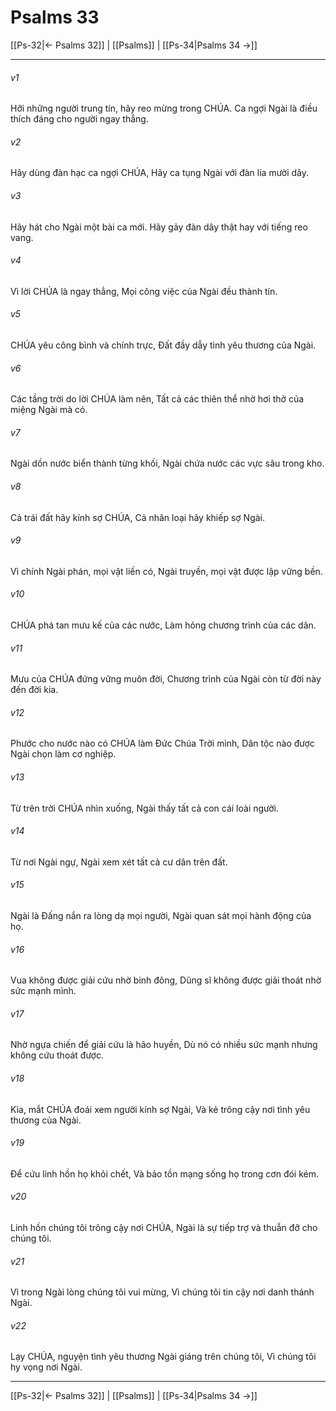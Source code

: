 # Psalms 33

[[Ps-32|← Psalms 32]] | [[Psalms]] | [[Ps-34|Psalms 34 →]]
***



###### v1 
Hỡi những người trung tín, hãy reo mừng trong CHÚA. Ca ngợi Ngài là điều thích đáng cho người ngay thẳng. 

###### v2 
Hãy dùng đàn hạc ca ngợi CHÚA, Hãy ca tụng Ngài với đàn lia mười dây. 

###### v3 
Hãy hát cho Ngài một bài ca mới. Hãy gảy đàn dây thật hay với tiếng reo vang. 

###### v4 
Vì lời CHÚA là ngay thẳng, Mọi công việc của Ngài đều thành tín. 

###### v5 
CHÚA yêu công bình và chính trực, Đất đầy dẫy tình yêu thương của Ngài. 

###### v6 
Các tầng trời do lời CHÚA làm nên, Tất cả các thiên thể nhờ hơi thở của miệng Ngài mà có. 

###### v7 
Ngài dồn nước biển thành từng khối, Ngài chứa nước các vực sâu trong kho. 

###### v8 
Cả trái đất hãy kính sợ CHÚA, Cả nhân loại hãy khiếp sợ Ngài. 

###### v9 
Vì chính Ngài phán, mọi vật liền có, Ngài truyền, mọi vật được lập vững bền. 

###### v10 
CHÚA phá tan mưu kế của các nước, Làm hỏng chương trình của các dân. 

###### v11 
Mưu của CHÚA đứng vững muôn đời, Chương trình của Ngài còn từ đời này đến đời kia. 

###### v12 
Phước cho nước nào có CHÚA làm Đức Chúa Trời mình, Dân tộc nào được Ngài chọn làm cơ nghiệp. 

###### v13 
Từ trên trời CHÚA nhìn xuống, Ngài thấy tất cả con cái loài người. 

###### v14 
Từ nơi Ngài ngự, Ngài xem xét tất cả cư dân trên đất. 

###### v15 
Ngài là Đấng nắn ra lòng dạ mọi người, Ngài quan sát mọi hành động của họ. 

###### v16 
Vua không được giải cứu nhờ binh đông, Dũng sĩ không được giải thoát nhờ sức mạnh mình. 

###### v17 
Nhờ ngựa chiến để giải cứu là hão huyền, Dù nó có nhiều sức mạnh nhưng không cứu thoát được. 

###### v18 
Kìa, mắt CHÚA đoái xem người kính sợ Ngài, Và kẻ trông cậy nơi tình yêu thương của Ngài. 

###### v19 
Để cứu linh hồn họ khỏi chết, Và bảo tồn mạng sống họ trong cơn đói kém. 

###### v20 
Linh hồn chúng tôi trông cậy nơi CHÚA, Ngài là sự tiếp trợ và thuẫn đỡ cho chúng tôi. 

###### v21 
Vì trong Ngài lòng chúng tôi vui mừng, Vì chúng tôi tin cậy nơi danh thánh Ngài. 

###### v22 
Lạy CHÚA, nguyện tình yêu thương Ngài giáng trên chúng tôi, Vì chúng tôi hy vọng nơi Ngài.

***
[[Ps-32|← Psalms 32]] | [[Psalms]] | [[Ps-34|Psalms 34 →]]
